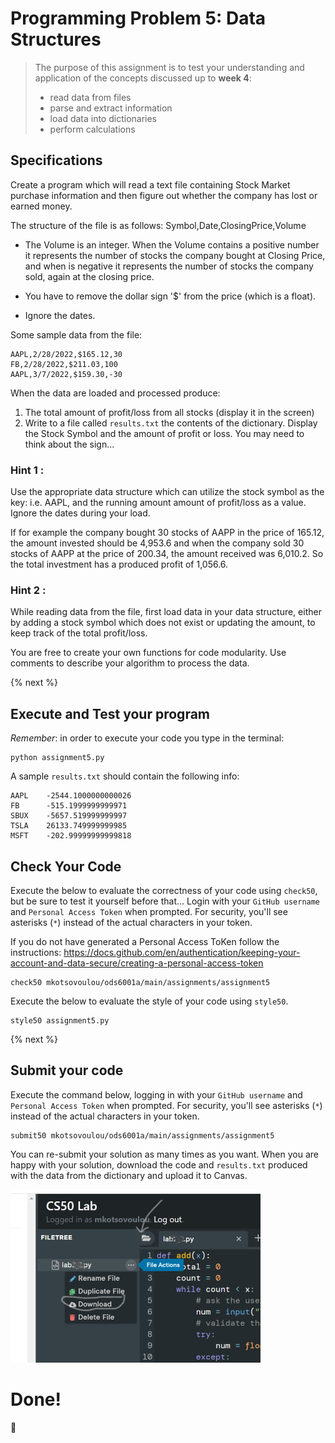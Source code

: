 # Programming Problem 5: Data Structures

> The purpose of this assignment is to test your understanding and application of the concepts discussed up to **week 4**:
>
> - read data from files
> - parse and extract information
> - load data into dictionaries
> - perform calculations

## Specifications

Create a program which will read a text file containing Stock Market purchase information and then figure out whether the company has lost or earned money. 

The structure of the file is as follows: Symbol,Date,ClosingPrice,Volume

* The Volume is an integer. When the Volume contains a positive number it represents the number of stocks the company bought at Closing Price, and when is negative it represents the number of stocks the company sold, again at the closing price.

* You have to remove the dollar sign '$' from the price (which is a float). 

* Ignore the dates.

Some sample data from the file:

```
AAPL,2/28/2022,$165.12,30
FB,2/28/2022,$211.03,100
AAPL,3/7/2022,$159.30,-30
```

When the data are loaded and processed produce:
1. The total amount of profit/loss from all stocks (display it in the screen)
2. Write to a file called `results.txt` the contents of the dictionary. Display the Stock Symbol and the amount of profit or loss. You may need to think about the sign...


### Hint 1 : 
Use the appropriate data structure which can utilize the stock symbol as the key: i.e. AAPL, and the running amount amount of profit/loss as a value. Ignore the dates during your load.

If for example the company bought 30 stocks of AAPP in the price of 165.12, the amount invested should be 4,953.6 and when the company sold 30 stocks of AAPP at the price of 200.34, the amount received was 6,010.2. So the total investment has a produced profit of 1,056.6. 

### Hint 2 :
While reading data from the file, first load data in your data structure, either by adding a stock symbol which does not exist or updating the amount, to keep track of the total profit/loss.

You are free to create your own functions for code modularity. Use comments to describe your algorithm to process the data.


{% next %}


## Execute and Test your program 

*Remember*: in order to execute your code you type in the terminal:

```
python assignment5.py

```


A sample `results.txt` should contain the following info:
```
AAPL	-2544.1000000000026
FB	    -515.1999999999971
SBUX	-5657.519999999997
TSLA	26133.749999999985
MSFT	-202.99999999999818
```


## Check Your Code

Execute the below to evaluate the correctness of your code using `check50`, but be sure to test it yourself before that...
Login with your `GitHub username` and `Personal Access Token` when prompted. For security, you'll see asterisks (`*`) instead of the actual characters in your token. 

If you do not have generated a Personal Access ToKen follow the instructions: 
https://docs.github.com/en/authentication/keeping-your-account-and-data-secure/creating-a-personal-access-token

```
check50 mkotsovoulou/ods6001a/main/assignments/assignment5
```

Execute the below to evaluate the style of your code using `style50`.

```
style50 assignment5.py
```

{% next %}

## Submit your code

Execute the command below, logging in with your `GitHub username` and `Personal Access Token` when prompted. For security, you'll see asterisks (`*`) instead of the actual characters in your token. 

```
submit50 mkotsovoulou/ods6001a/main/assignments/assignment5
```

You can re-submit your solution as many times as you want.
When you are happy with your solution, download the code and `results.txt` produced with the data from the dictionary and upload it to Canvas.

![Image of download](download.png)

# Done!
:tada: